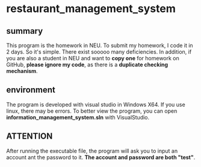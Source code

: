 # restaurant_management_system


## summary

This program is the homework in NEU. To submit my homework, I code it in 2 days. So it's simple. There exist sooooo many deficiencies. In addition, if you are also a student in NEU and want to **copy one** for homework on GitHub, **please ignore my code**, as there is a **duplicate checking mechanism**.

## environment

The program is developed with visual studio in Windows X64. If you use linux, there may be errors. To better view the program, you can open **information_management_system.sln** with VisualStudio.

## **ATTENTION**

After running the executable file, the program will ask you to input an account ant the password to it. **The account and password are both "test"**.
